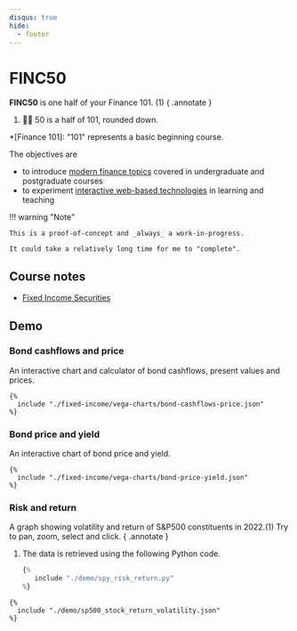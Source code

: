```yaml
---
disqus: true
hide:
  - footer
---
```


# FINC50

**FINC50** is one half of your Finance 101. (1)
{ .annotate }

1. 🙋‍♂️ 50 is a half of 101, rounded down.

*[Finance 101]: "101" represents a basic beginning course.

The objectives are

- to introduce [modern finance topics](#course-notes) covered in undergraduate and postgraduate courses
- to experiment [interactive web-based technologies](#demo) in learning and teaching

!!! warning "Note"

    This is a proof-of-concept and _always_ a work-in-progress.

    It could take a relatively long time for me to "complete".

## Course notes

- [Fixed Income Securities](./fixed-income/)

## Demo

### Bond cashflows and price

An interactive chart and calculator of bond cashflows, present values and prices.

```vegalite
{%
  include "./fixed-income/vega-charts/bond-cashflows-price.json"
%}
```

### Bond price and yield

An interactive chart of bond price and yield.

```vegalite
{%
  include "./fixed-income/vega-charts/bond-price-yield.json"
%}
```

### Risk and return

A graph showing volatility and return of S&P500 constituents in 2022.(1)
Try to pan, zoom, select and click.
{ .annotate }

1. The data is retrieved using the following Python code.
   ```python
   {%
      include "./demo/spy_risk_return.py"
   %}  
   ```

```vegalite
{%
  include "./demo/sp500_stock_return_volatility.json"
%}
```
